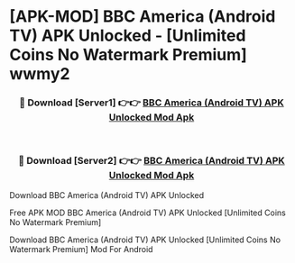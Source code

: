 # [APK-MOD] BBC America (Android TV) APK Unlocked - [Unlimited Coins No Watermark Premium] wwmy2



<div align="center">
<h3>🔴 Download [Server1] 👉👉 <a href="https://momento.my/?title=BBC_America_(Android_TV)_APK_Unlocked">BBC America (Android TV) APK Unlocked Mod Apk</a></h3><br>

<h3>🔴 Download [Server2] 👉👉 <a href="https://momento.my/?title=BBC_America_(Android_TV)_APK_Unlocked">BBC America (Android TV) APK Unlocked Mod Apk</a></h3>
</div>



Download BBC America (Android TV) APK Unlocked 

Free APK MOD BBC America (Android TV) APK Unlocked [Unlimited Coins No Watermark Premium]

Download BBC America (Android TV) APK Unlocked [Unlimited Coins No Watermark Premium] Mod For Android
